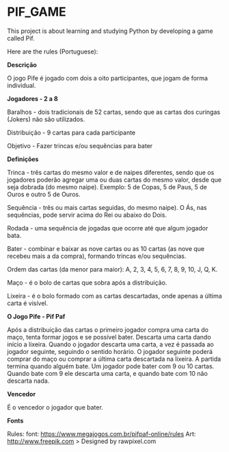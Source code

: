 # PIF_GAME

This project is about learning and studying Python by developing a game called Pif.

Here are the rules (Portuguese):

**Descrição**

O jogo Pife é jogado com dois a oito participantes, que jogam de forma individual.

**Jogadores - 2 a 8**

Baralhos - dois tradicionais de 52 cartas, sendo que as cartas dos curingas (Jokers) não são utilizados.

Distribuição - 9 cartas para cada participante

Objetivo - Fazer trincas e/ou sequências para bater

**Definições**

Trinca - três cartas do mesmo valor e de naipes diferentes, sendo que os jogadores poderão agregar uma ou duas cartas do mesmo valor, desde que seja dobrada (do mesmo naipe). Exemplo: 5 de Copas, 5 de Paus, 5 de Ouros e outro 5 de Ouros.

Sequência - três ou mais cartas seguidas, do mesmo naipe). O Ás, nas sequências, pode servir acima do Rei ou abaixo do Dois.

Rodada - uma sequência de jogadas que ocorre até que algum jogador bata.

Bater - combinar e baixar as nove cartas ou as 10 cartas (as nove que recebeu mais a da compra), formando trincas e/ou sequências.

Ordem das cartas (da menor para maior): A, 2, 3, 4, 5, 6, 7, 8, 9, 10, J, Q, K.

Maço - é o bolo de cartas que sobra após a distribuição.

Lixeira - é o bolo formado com as cartas descartadas, onde apenas a última carta é visível.

**O Jogo Pife - Pif Paf**

Após a distribuição das cartas o primeiro jogador compra uma carta do maço, tenta formar jogos e se possível bater. Descarta uma carta dando início a lixeira. Quando o jogador descarta uma carta, a vez é passada ao jogador seguinte, seguindo o sentido horário. O jogador seguinte poderá comprar do maço ou comprar a última carta descartada na lixeira. A partida termina quando alguém bate. Um jogador pode bater com 9 ou 10 cartas. Quando bate com 9 ele descarta uma carta, e quando bate com 10 não descarta nada.

**Vencedor**

É o vencedor o jogador que bater.


**Fonts**

Rules: font: https://www.megajogos.com.br/pifpaf-online/rules
Art: http://www.freepik.com > Designed by rawpixel.com